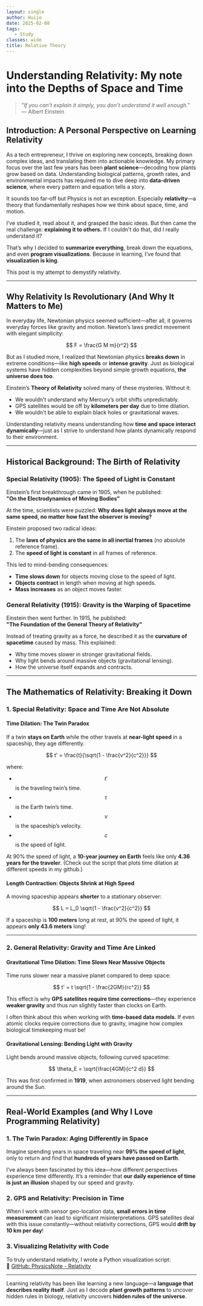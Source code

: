 ```yaml
---
layout: single
author: Huijo
date: 2025-02-08
tags:
   - Study
classes: wide
title: Relative Theory
---
```


# Understanding Relativity: My note into the Depths of Space and Time  

> *"If you can’t explain it simply, you don’t understand it well enough."*  
> — Albert Einstein  

## **Introduction: A Personal Perspective on Learning Relativity**  

As a tech entrepreneur, I thrive on exploring new concepts, breaking down complex ideas, and translating them into actionable knowledge. My primary focus over the last few years has been **plant science**—decoding how plants grow based on data. Understanding biological patterns, growth rates, and environmental impacts has required me to dive deep into **data-driven science**, where every pattern and equation tells a story.  

It sounds too far-off but Physics is not an exception. Especially **relativity**—a theory that fundamentally reshapes how we think about space, time, and motion.  

I’ve studied it, read about it, and grasped the basic ideas. But then came the real challenge: **explaining it to others.** If I couldn't do that, did I really understand it?  

That’s why I decided to **summarize everything**, break down the equations, and even **program visualizations**. Because in learning, I’ve found that **visualization is king**.  

This post is my attempt to demystify relativity.  

---

## **Why Relativity Is Revolutionary (And Why It Matters to Me)**  

In everyday life, Newtonian physics seemed sufficient—after all, it governs everyday forces like gravity and motion. Newton’s laws predict movement with elegant simplicity:  

$$ F = \frac{G M m}{r^2} $$  

But as I studied more, I realized that Newtonian physics **breaks down** in extreme conditions—like **high speeds** or **intense gravity**. Just as biological systems have hidden complexities beyond simple growth equations, **the universe does too**.  

Einstein’s **Theory of Relativity** solved many of these mysteries. Without it:  
- We wouldn’t understand why Mercury’s orbit shifts unpredictably.  
- GPS satellites would be off by **kilometers per day** due to time dilation.  
- We wouldn’t be able to explain black holes or gravitational waves.  

Understanding relativity means understanding how **time and space interact dynamically**—just as I strive to understand how plants dynamically respond to their environment.  

---

## **Historical Background: The Birth of Relativity**  

### **Special Relativity (1905): The Speed of Light is Constant**  

Einstein’s first breakthrough came in 1905, when he published:  
**"On the Electrodynamics of Moving Bodies"**  

At the time, scientists were puzzled: **Why does light always move at the same speed, no matter how fast the observer is moving?**  

Einstein proposed two radical ideas:  
1. The **laws of physics are the same in all inertial frames** (no absolute reference frame).  
2. The **speed of light is constant** in all frames of reference.  

This led to mind-bending consequences:  
- **Time slows down** for objects moving close to the speed of light.  
- **Objects contract** in length when moving at high speeds.  
- **Mass increases** as an object moves faster.  

### **General Relativity (1915): Gravity is the Warping of Spacetime**  

Einstein then went further. In 1915, he published:  
**"The Foundation of the General Theory of Relativity"**  

Instead of treating gravity as a force, he described it as the **curvature of spacetime** caused by mass. This explained:  
- Why time moves slower in stronger gravitational fields.  
- Why light bends around massive objects (gravitational lensing).  
- How the universe itself expands and contracts.  

---

## **The Mathematics of Relativity: Breaking it Down**  

### **1. Special Relativity: Space and Time Are Not Absolute**  

#### **Time Dilation: The Twin Paradox**  

If a twin **stays on Earth** while the other travels at **near-light speed** in a spaceship, they age differently.  

$$ t' = \frac{t}{\sqrt{1 - \frac{v^2}{c^2}}} $$  

where:  
- $$ t' $$ is the traveling twin’s time.  
- $$ t $$ is the Earth twin’s time.  
- $$ v $$ is the spaceship’s velocity.  
- $$ c $$ is the speed of light.  

At 90% the speed of light, a **10-year journey on Earth** feels like only **4.36 years for the traveler**. 
(Check out the script that plots time dilation at different speeds in my github.)

#### **Length Contraction: Objects Shrink at High Speed**  

A moving spaceship appears **shorter** to a stationary observer:  

$$ L = L_0 \sqrt{1 - \frac{v^2}{c^2}} $$  

If a spaceship is **100 meters** long at rest, at 90% the speed of light, it appears **only 43.6 meters** long!  

---

### **2. General Relativity: Gravity and Time Are Linked**  

#### **Gravitational Time Dilation: Time Slows Near Massive Objects**  

Time runs slower near a massive planet compared to deep space:  

$$ t' = t \sqrt{1 - \frac{2GM}{rc^2}} $$  

This effect is why **GPS satellites require time corrections**—they experience **weaker gravity** and thus run slightly faster than clocks on Earth.  

I often think about this when working with **time-based data models**. If even atomic clocks require corrections due to gravity, imagine how complex biological timekeeping must be!  

#### **Gravitational Lensing: Bending Light with Gravity**  

Light bends around massive objects, following curved spacetime:  

$$ \theta_E = \sqrt{\frac{4GM}{c^2 d}} $$  

This was first confirmed in **1919**, when astronomers observed light bending around the Sun.  

---

## **Real-World Examples (and Why I Love Programming Relativity)**  

### **1. The Twin Paradox: Aging Differently in Space**  

Imagine spending years in space traveling near **99% the speed of light**, only to return and find that **hundreds of years have passed on Earth**.  

I’ve always been fascinated by this idea—how different perspectives experience time differently. It’s a reminder that **our daily experience of time is just an illusion** shaped by our speed and gravity.  

### **2. GPS and Relativity: Precision in Time**  

When I work with sensor geo-location data, **small errors in time measurement** can lead to significant misinterpretations. GPS satellites deal with this issue constantly—without relativity corrections, GPS would **drift by 10 km per day**!  

### **3. Visualizing Relativity with Code**  

To truly understand relativity, I wrote a Python visualization script:  
🔗 [GitHub: PhysicsNote - Relativity](https://github.com/ccomkhj/PhysicsNote/blob/main/relative_theory.ipynb)  

---

Learning relativity has been like learning a new language—a **language that describes reality itself**. Just as I decode **plant growth patterns** to uncover hidden rules in biology, relativity uncovers **hidden rules of the universe**.  